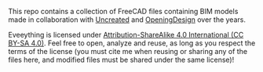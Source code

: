 This repo contains a collection of FreeCAD files containing BIM models
made in collaboration with [Uncreated](https://uncreated.net) and [OpeningDesign](https://openingdesign.com) over the years.

Eveeything is licensed under [Attribution-ShareAlike 4.0 International (CC BY-SA 4.0)](https://creativecommons.org/licenses/by-sa/4.0/). Feel free to open, analyze and reuse, as long as you respect the terms of the license (you must cite me when reusing or sharing any of the files here, and modified files must be shared under the same license)!
